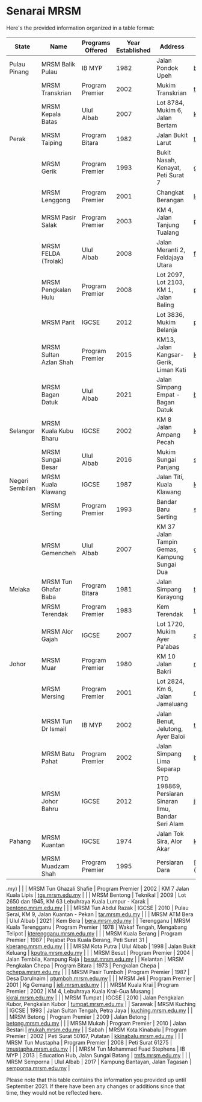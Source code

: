 # Senarai MRSM

Here's the provided information organized in a table format:

| State           | Name                   | Programs Offered | Year Established | Address                                              | Official Website                                        |
| --------------- | ---------------------- | ---------------- | ---------------- | ---------------------------------------------------- | ------------------------------------------------------- |
| Pulau Pinang    | MRSM Balik Pulau       | IB MYP           | 1982             | Jalan Pondok Upeh                                    | [bpulau.mrsm.edu.my](http://bpulau.mrsm.edu.my)         |
|                 | MRSM Transkrian        | Program Premier  | 2002             | Mukim Transkrian                                     | [transkrian.mrsm.edu.my](http://transkrian.mrsm.edu.my) |
|                 | MRSM Kepala Batas      | Ulul Albab       | 2007             | Lot 8784, Mukim 6, Jalan Bertam                      | [kbatas.mrsm.edu.my](http://kbatas.mrsm.edu.my)         |
| Perak           | MRSM Taiping           | Program Bitara   | 1982             | Jalan Bukit Larut                                    | [taiping.mrsm.edu.my](http://taiping.mrsm.edu.my)       |
|                 | MRSM Gerik             | Program Premier  | 1993             | Bukit Nasah, Kenayat, Peti Surat 7                   | [gerik.mrsm.edu.my](http://gerik.mrsm.edu.my)           |
|                 | MRSM Lenggong          | Program Premier  | 2001             | Changkat Berangan                                    | [lenggong.mrsm.edu.my](http://lenggong.mrsm.edu.my)     |
|                 | MRSM Pasir Salak       | Program Premier  | 2003             | KM 4, Jalan Tanjung Tualang                          | [psalak.mrsm.edu.my](http://psalak.mrsm.edu.my)         |
|                 | MRSM FELDA (Trolak)    | Ulul Albab       | 2008             | Jalan Meranti 2, Feldajaya Utara                     | [felda.mrsm.edu.my](http://felda.mrsm.edu.my)           |
|                 | MRSM Pengkalan Hulu    | Program Premier  | 2008             | Lot 2097, Lot 2103, KM 1, Jalan Baling               | [phulu.mrsm.edu.my](http://phulu.mrsm.edu.my)           |
|                 | MRSM Parit             | IGCSE            | 2012             | Lot 3836, Mukim Belanja                              | [parit.mrsm.edu.my](http://parit.mrsm.edu.my)           |
|                 | MRSM Sultan Azlan Shah | Program Premier  | 2015             | KM13, Jalan Kangsar-Gerik, Liman Kati                | [kkangsar.mrsm.edu.my](http://kkangsar.mrsm.edu.my)     |
|                 | MRSM Bagan Datuk       | Ulul Albab       | 2021             | Jalan Simpang Empat - Bagan Datuk                    | [bdatuk.mrsm.edu.my](http://bdatuk.mrsm.edu.my/)        |
| Selangor        | MRSM Kuala Kubu Bharu  | IGCSE            | 2002             | KM 8 Jalan Ampang Pecah                              | [kkb.mrsm.edu.my](http://kkb.mrsm.edu.my)               |
|                 | MRSM Sungai Besar      | Ulul Albab       | 2016             | Mukim Sungai Panjang                                 | [sgbesar.mrsm.edu.my](http://sgbesar.mrsm.edu.my)       |
| Negeri Sembilan | MRSM Kuala Klawang     | IGCSE            | 1987             | Jalan Titi, Kuala Klawang                            | [kklawang.mrsm.edu.my](http://kklawang.mrsm.edu.my)     |
|                 | MRSM Serting           | Program Premier  | 1993             | Bandar Baru Serting                                  | [serting.mrsm.edu.my](http://serting.mrsm.edu.my)       |
|                 | MRSM Gemencheh         | Ulul Albab       | 2007             | KM 37 Jalan Tampin Gemas, Kampung Sungai Dua         | [gemencheh.mrsm.edu.my](http://gemencheh.mrsm.edu.my)   |
| Melaka          | MRSM Tun Ghafar Baba   | Program Bitara   | 1981             | Jalan Simpang Kerayong                               | [tgb.mrsm.edu.my](http://tgb.mrsm.edu.my)               |
|                 | MRSM Terendak          | Program Premier  | 1983             | Kem Terendak                                         | [terendak.mrsm.edu.my](http://terendak.mrsm.edu.my)     |
|                 | MRSM Alor Gajah        | IGCSE            | 2007             | Lot 1720, Mukim Ayer Pa'abas                         | [agajah.mrsm.edu.my](http://agajah.mrsm.edu.my)         |
| Johor           | MRSM Muar              | Program Premier  | 1980             | KM 10 Jalan Bakri                                    | [muar.mrsm.edu.my](http://muar.mrsm.edu.my)             |
|                 | MRSM Mersing           | Program Premier  | 2001             | Lot 2824, Km 6, Jalan Jamaluang                      | [mersing.mrsm.edu.my](http://mersing.mrsm.edu.my)       |
|                 | MRSM Tun Dr Ismail     | IB MYP           | 2002             | Jalan Benut, Jelutong, Ayer Baloi                    | [tdi.mrsm.edu.my](http://tdi.mrsm.edu.my)               |
|                 | MRSM Batu Pahat        | Program Premier  | 2002             | Jalan Simpang Lima Separap                           | [bpahat.mrsm.edu.my](http://bpahat.mrsm.edu.my)         |
|                 | MRSM Johor Bahru       | IGCSE            | 2012             | PTD 198869, Persiaran Sinaran Ilmu, Bandar Seri Alam | [jbahru.mrsm.edu.my](http://jbahru.mrsm.edu.my)         |
| Pahang          | MRSM Kuantan           | IGCSE            | 1974             | Jalan Tok Sira, Alor Akar                            | [kuantan.mrsm.edu.my](http://kuantan.mrsm.edu.my)       |
|                 | MRSM Muadzam Shah      | Program Premier  | 1995             | Persiaran Dara                                       | \[muadzam.mrsm.edu.my]\(http://muadzam.mrsm.edu         |

.my) | | | MRSM Tun Ghazali Shafie | Program Premier | 2002 | KM 7 Jalan Kuala Lipis | [tgs.mrsm.edu.my](http://tgs.mrsm.edu.my) | | | MRSM Bentong | Teknikal | 2009 | Lot 2650 dan 1945, KM 63 Lebuhraya Kuala Lumpur - Karak | [bentong.mrsm.edu.my](http://bentong.mrsm.edu.my) | | | MRSM Tun Abdul Razak | IGCSE | 2010 | Pulau Serai, KM 9, Jalan Kuantan - Pekan | [tar.mrsm.edu.my](http://tar.mrsm.edu.my) | | | MRSM ATM Bera | Ulul Albab | 2021 | Kem Bera | [bera.mrsm.edu.my](http://bera.mrsm.edu.my/) | | Terengganu | MRSM Kuala Terengganu | Program Premier | 1978 | Wakaf Tengah, Mengabang Telipot | [kterengganu.mrsm.edu.my](http://kterengganu.mrsm.edu.my) | | | MRSM Kuala Berang | Program Premier | 1987 | Pejabat Pos Kuala Berang, Peti Surat 31 | [kberang.mrsm.edu.my](http://kberang.mrsm.edu.my) | | | MRSM Kota Putra | Ulul Albab | 1998 | Jalan Bukit Keluang | [kputra.mrsm.edu.my](http://kputra.mrsm.edu.my) | | | MRSM Besut | Program Premier | 2004 | Jalan Tembila, Kampung Raja | [besut.mrsm.edu.my](http://besut.mrsm.edu.my) | | Kelantan | MRSM Pengkalan Chepa | Program Bitara | 1973 | Pengkalan Chepa | [pchepa.mrsm.edu.my](http://pchepa.mrsm.edu.my) | | | MRSM Pasir Tumboh | Program Premier | 1987 | Desa Darulnaim | [ptumboh.mrsm.edu.my](http://ptumboh.mrsm.edu.my) | | | MRSM Jeli | Program Premier | 2001 | Kg Gemang | [jeli.mrsm.edu.my](http://jeli.mrsm.edu.my) | | | MRSM Kuala Krai | Program Premier | 2002 | KM 4, Lebuhraya Kuala Krai-Gua Musang | [kkrai.mrsm.edu.my](http://kkrai.mrsm.edu.my) | | | MRSM Tumpat | IGCSE | 2010 | Jalan Pengkalan Kubor, Pengkalan Kubor | [tumpat.mrsm.edu.my](http://tumpat.mrsm.edu.my) | | Sarawak | MRSM Kuching | IGCSE | 1993 | Jalan Sultan Tengah, Petra Jaya | [kuching.mrsm.edu.my](http://kuching.mrsm.edu.my) | | | MRSM Betong | Program Premier | 2009 | Jalan Betong | [betong.mrsm.edu.my](http://betong.mrsm.edu.my) | | | MRSM Mukah | Program Premier | 2010 | Jalan Bestari | [mukah.mrsm.edu.my](http://mukah.mrsm.edu.my) | | Sabah | MRSM Kota Kinabalu | Program Premier | 2002 | Peti Surat 50167, Putatan | [kkinabalu.mrsm.edu.my](http://kkinabalu.mrsm.edu.my) | | | MRSM Tun Mustapha | Program Premier | 2008 | Peti Surat 61275 | [tmustapha.mrsm.edu.my](http://tmustapha.mrsm.edu.my) | | | MRSM Tun Mohammad Fuad Stephens | IB MYP | 2013 | Education Hub, Jalan Sungai Batang | [tmfs.mrsm.edu.my](http://tmfs.mrsm.edu.my) | | | MRSM Semporna | Ulul Albab | 2017 | Kampung Bantayan, Jalan Tagasan | [semporna.mrsm.edu.my](http://semporna.mrsm.edu.my) |

Please note that this table contains the information you provided up until September 2021. If there have been any changes or additions since that time, they would not be reflected here.
